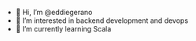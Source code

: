 - 👋 Hi, I’m @eddiegerano
- 👀 I’m interested in backend development and devops
- 🌱 I’m currently learning Scala

<!---
eddiegerano/eddiegerano is a ✨ special ✨ repository because its `README.md` (this file) appears on your GitHub profile.
You can click the Preview link to take a look at your changes.
--->
